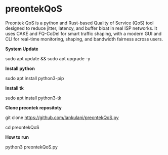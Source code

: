 # preontekQoS
Preontek QoS is a python and Rust-based Quality of Service (QoS) tool designed to reduce jitter, latency, and buffer bloat in real ISP networks. 
It uses CAKE and FQ-CoDel for smart traffic shaping, with a modern GUI and CLI for real-time monitoring, shaping, and bandwidth fairness across users.  


**System Update**

sudo apt update && sudo apt upgrade -y

**Install python**

sudo apt install python3-pip

**Install tk**

sudo apt install python3-tk


**Clone preontek repositoty** 

git clone https://github.com/Iankulani/preontekQoS.py

cd preontekQoS

**How to run**

python3 preontekQoS.py
